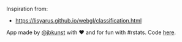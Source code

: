 Inspiration from:
- https://lisyarus.github.io/webgl/classification.html

App made by [@jbkunst](https://twitter.com/jbkunst) with ❤️ and for fun with #rstats. Code 
[here](https://github.com/jbkunst/shiny-apps-educational).
